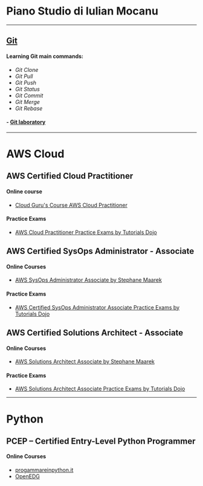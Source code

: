# Piano Studio di Iulian Mocanu

-----
## [Git](https://git-scm.com/docs/git#_description)
#### Learning Git main commands:
- *Git Clone*
- *Git Pull*
- *Git Push*
- *Git Status*
- *Git Commit*
- *Git Merge*
- *Git Rebase*


#### - [Git laboratory](http://learngitbranching.js.org/)


-----
# AWS Cloud

## **AWS Certified Cloud Practitioner**
#### Online course
- [Cloud Guru's Course AWS Cloud Practitioner](https://learn.acloud.guru/course/aws-certified-cloud-practitioner)

#### Practice Exams
- [AWS Cloud Practitioner Practice Exams by Tutorials Dojo](https://portal.tutorialsdojo.com/courses/free-aws-certified-cloud-practitioner-practice-exams-2020-sampler/)


## **AWS Certified SysOps Administrator - Associate**
#### Online Courses
- [AWS SysOps Administrator Associate by Stephane Maarek](https://learn.acloud.guru/course/82f54158-d48b-496c-9f6c-045aa5bdaea8/dashboard)

#### Practice Exams
- [AWS Certified SysOps Administrator Associate Practice Exams by Tutorials Dojo](https://www.udemy.com/course/aws-certified-sysops-administrator-associate-practice-exams-soa-c01/)


## **AWS Certified Solutions Architect - Associate**
#### Online Courses
- [AWS Solutions Architect Associate by Stephane Maarek](https://www.udemy.com/course/aws-certified-solutions-architect-associate-saa-c02/)

#### Practice Exams
- [AWS Solutions Architect Associate Practice Exams by Tutorials Dojo](https://www.udemy.com/course/aws-certified-solutions-architect-associate-amazon-practice-exams-saa-c02/)

-----
# Python

## **PCEP – Certified Entry-Level Python Programmer**
#### Online Courses
- [progammareinpython.it](https://www.programmareinpython.it/video-corso-python-base/)
- [OpenEDG](https://edube.org/study/catalog/python-essentials-part-1-basics/) 
